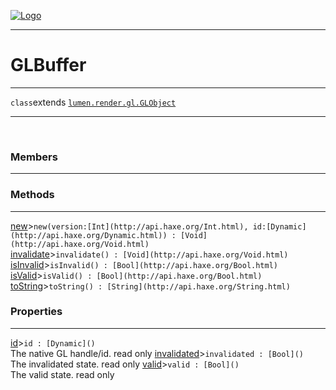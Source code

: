 
[![Logo](../../../../../../images/logo.png)](../../../../../../api/index.html)

---



<h1>GLBuffer</h1>



---

`class`extends <code><span>[lumen.render.gl.GLObject]()</span></code>
<span class="meta">

</span>


---

&nbsp;
&nbsp;

<h3>Members</h3> <hr/>

<h3>Methods</h3> <hr/><span class="method apipage">
            <a name="new"><a class="lift" href="#new">new</a></a><a title="inherited from lumen.render.gl.GLObject" class="tooltip inherited">&gt;</a><code class="signature apipage">new(version:<span>[Int](http://api.haxe.org/Int.html)</span>, id:<span>[Dynamic](http://api.haxe.org/Dynamic.html)</span>) : [Void](http://api.haxe.org/Void.html)</code><br/><span class="small_desc_flat"></span>
        </span>
    <span class="method apipage">
            <a name="invalidate"><a class="lift" href="#invalidate">invalidate</a></a><a title="inherited from lumen.render.gl.GLObject" class="tooltip inherited">&gt;</a><code class="signature apipage">invalidate() : [Void](http://api.haxe.org/Void.html)</code><br/><span class="small_desc_flat"></span>
        </span>
    <span class="method apipage">
            <a name="isInvalid"><a class="lift" href="#isInvalid">isInvalid</a></a><a title="inherited from lumen.render.gl.GLObject" class="tooltip inherited">&gt;</a><code class="signature apipage">isInvalid() : [Bool](http://api.haxe.org/Bool.html)</code><br/><span class="small_desc_flat"></span>
        </span>
    <span class="method apipage">
            <a name="isValid"><a class="lift" href="#isValid">isValid</a></a><a title="inherited from lumen.render.gl.GLObject" class="tooltip inherited">&gt;</a><code class="signature apipage">isValid() : [Bool](http://api.haxe.org/Bool.html)</code><br/><span class="small_desc_flat"></span>
        </span>
    <span class="method apipage">
            <a name="toString"><a class="lift" href="#toString">toString</a></a><a title="inherited from lumen.render.gl.GLObject" class="tooltip inherited">&gt;</a><code class="signature apipage">toString() : [String](http://api.haxe.org/String.html)</code><br/><span class="small_desc_flat"></span>
        </span>
    

<h3>Properties</h3> <hr/><span class="property apipage">
            <a name="id"><a class="lift" href="#id">id</a></a><a title="inherited from lumen.render.gl.GLObject" class="tooltip inherited">&gt;</a><code class="signature apipage">id : [Dynamic]()</code><br/><span class="small_desc_flat">The native GL handle/id. read only</span>
        </span><span class="property apipage">
            <a name="invalidated"><a class="lift" href="#invalidated">invalidated</a></a><a title="inherited from lumen.render.gl.GLObject" class="tooltip inherited">&gt;</a><code class="signature apipage">invalidated : [Bool]()</code><br/><span class="small_desc_flat">The invalidated state. read only</span>
        </span><span class="property apipage">
            <a name="valid"><a class="lift" href="#valid">valid</a></a><a title="inherited from lumen.render.gl.GLObject" class="tooltip inherited">&gt;</a><code class="signature apipage">valid : [Bool]()</code><br/><span class="small_desc_flat">The valid state. read only</span>
        </span>

&nbsp;
&nbsp;
&nbsp;